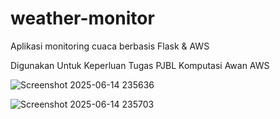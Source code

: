# weather-monitor
Aplikasi monitoring cuaca berbasis Flask &amp; AWS

Digunakan Untuk Keperluan Tugas PJBL Komputasi Awan AWS

![Screenshot 2025-06-14 235636](https://github.com/user-attachments/assets/802949d8-293e-49b1-9b1a-feb1e7d557a1)


![Screenshot 2025-06-14 235703](https://github.com/user-attachments/assets/d6058d97-e736-4def-88e1-4e21b7d421fc)
